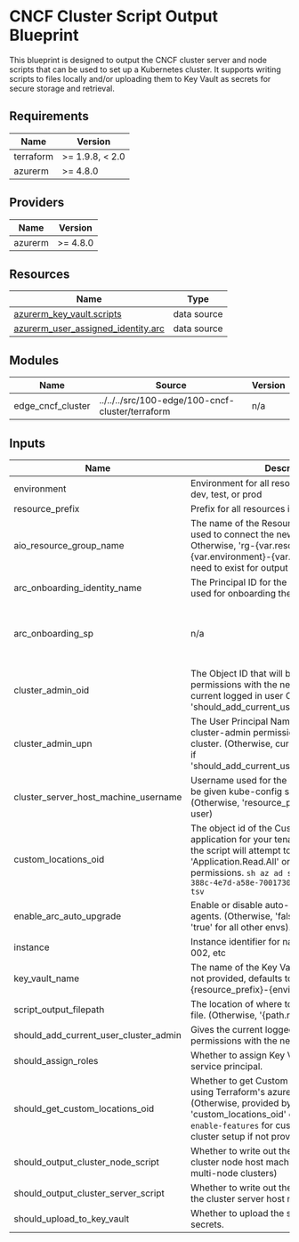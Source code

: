 <!-- BEGIN_TF_DOCS -->
<!-- markdown-table-prettify-ignore-start -->
# CNCF Cluster Script Output Blueprint

This blueprint is designed to output the CNCF cluster server and node scripts that can be used
to set up a Kubernetes cluster. It supports writing scripts to files locally and/or uploading
them to Key Vault as secrets for secure storage and retrieval.

## Requirements

| Name | Version |
|------|---------|
| terraform | >= 1.9.8, < 2.0 |
| azurerm | >= 4.8.0 |

## Providers

| Name | Version |
|------|---------|
| azurerm | >= 4.8.0 |

## Resources

| Name | Type |
|------|------|
| [azurerm_key_vault.scripts](https://registry.terraform.io/providers/hashicorp/azurerm/latest/docs/data-sources/key_vault) | data source |
| [azurerm_user_assigned_identity.arc](https://registry.terraform.io/providers/hashicorp/azurerm/latest/docs/data-sources/user_assigned_identity) | data source |

## Modules

| Name | Source | Version |
|------|--------|---------|
| edge\_cncf\_cluster | ../../../src/100-edge/100-cncf-cluster/terraform | n/a |

## Inputs

| Name | Description | Type | Default | Required |
|------|-------------|------|---------|:--------:|
| environment | Environment for all resources in this module: dev, test, or prod | `string` | n/a | yes |
| resource\_prefix | Prefix for all resources in this module | `string` | n/a | yes |
| aio\_resource\_group\_name | The name of the Resource Group that will be used to connect the new cluster to Azure Arc. Otherwise, 'rg-{var.resource\_prefix}-{var.environment}-{var.instance}'. Does not need to exist for output script. | `string` | `null` | no |
| arc\_onboarding\_identity\_name | The Principal ID for the identity that will be used for onboarding the cluster to Arc. | `string` | `null` | no |
| arc\_onboarding\_sp | n/a | ```object({ client_id = string object_id = string client_secret = string })``` | `null` | no |
| cluster\_admin\_oid | The Object ID that will be given cluster-admin permissions with the new cluster. (Otherwise, current logged in user Object ID if 'should\_add\_current\_user\_cluster\_admin=true') | `string` | `null` | no |
| cluster\_admin\_upn | The User Principal Name that will be given cluster-admin permissions with the new cluster. (Otherwise, current logged in user UPN if 'should\_add\_current\_user\_cluster\_admin=true') | `string` | `null` | no |
| cluster\_server\_host\_machine\_username | Username used for the host machines that will be given kube-config settings on setup. (Otherwise, 'resource\_prefix' if it exists as a user) | `string` | `null` | no |
| custom\_locations\_oid | The object id of the Custom Locations Entra ID application for your tenant. If none is provided, the script will attempt to retrieve this requiring 'Application.Read.All' or 'Directory.Read.All' permissions. ```sh az ad sp show --id bc313c14-388c-4e7d-a58e-70017303ee3b --query id -o tsv``` | `string` | `null` | no |
| enable\_arc\_auto\_upgrade | Enable or disable auto-upgrades of Arc agents. (Otherwise, 'false' for 'env=prod' else 'true' for all other envs). | `bool` | `null` | no |
| instance | Instance identifier for naming resources: 001, 002, etc | `string` | `"001"` | no |
| key\_vault\_name | The name of the Key Vault to store secrets. If not provided, defaults to 'kv-{resource\_prefix}-{environment}-{instance}' | `string` | `null` | no |
| script\_output\_filepath | The location of where to write out the script file. (Otherwise, '{path.root}/out') | `string` | `null` | no |
| should\_add\_current\_user\_cluster\_admin | Gives the current logged in user cluster-admin permissions with the new cluster. | `bool` | `true` | no |
| should\_assign\_roles | Whether to assign Key Vault roles to identity or service principal. | `bool` | `false` | no |
| should\_get\_custom\_locations\_oid | Whether to get Custom Locations Object ID using Terraform's azuread provider. (Otherwise, provided by 'custom\_locations\_oid' or `az connectedk8s enable-features` for custom-locations on cluster setup if not provided.) | `bool` | `true` | no |
| should\_output\_cluster\_node\_script | Whether to write out the script for setting up cluster node host machines. (Needed for multi-node clusters) | `bool` | `false` | no |
| should\_output\_cluster\_server\_script | Whether to write out the script for setting up the cluster server host machine. | `bool` | `true` | no |
| should\_upload\_to\_key\_vault | Whether to upload the scripts to Key Vault as secrets. | `bool` | `false` | no |
<!-- markdown-table-prettify-ignore-end -->
<!-- END_TF_DOCS -->
